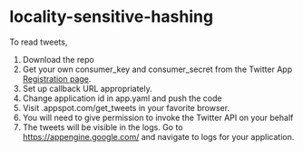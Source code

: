 locality-sensitive-hashing
==========================

To read tweets,
 1. Download the repo
 2. Get your own consumer_key and consumer_secret from the Twitter App [Registration page](https://apps.twitter.com/).
 3. Set up callback URL appropriately.
 4. Change application id in app.yaml and push the code
 5. Visit <your application id>.appspot.com/get_tweets in your favorite browser.
 6. You will need to give permission to invoke the Twitter API on your behalf
 7. The tweets will be visible in the logs. Go to https://appengine.google.com/ and navigate to logs for your application.
 
